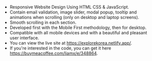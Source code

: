 -	Responsive Website Design Using HTML CSS & JavaScript.
-	Contain email validation, image slider, modal popup, tooltip and animations when scrolling (only on desktop and laptop screens).
-	Smooth scrolling in each section.
-	Developed first with the Mobile First methodology, then for desktop.
-	Compatible with all mobile devices and with a beautiful and pleasant user interface.
-	You can view the live site at https://explorekorea.netlify.app/.
-	If you're interested in the code, you can get it here https://buymeacoffee.com/liamx/e/348864.
